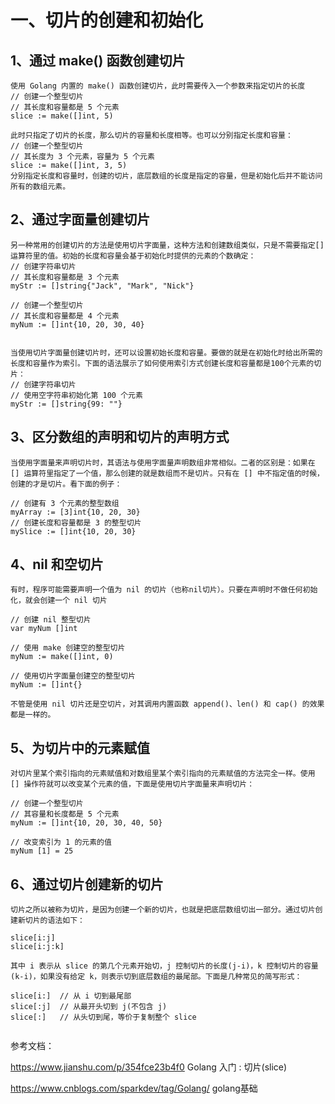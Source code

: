 # 一、切片的创建和初始化

## 1、通过 make() 函数创建切片
```
使用 Golang 内置的 make() 函数创建切片，此时需要传入一个参数来指定切片的长度
// 创建一个整型切片
// 其长度和容量都是 5 个元素
slice := make([]int, 5)

此时只指定了切片的长度，那么切片的容量和长度相等。也可以分别指定长度和容量：
// 创建一个整型切片
// 其长度为 3 个元素，容量为 5 个元素
slice := make([]int, 3, 5)
分别指定长度和容量时，创建的切片，底层数组的长度是指定的容量，但是初始化后并不能访问所有的数组元素。
```

## 2、通过字面量创建切片
```
另一种常用的创建切片的方法是使用切片字面量，这种方法和创建数组类似，只是不需要指定[]运算符里的值。初始的长度和容量会基于初始化时提供的元素的个数确定：
// 创建字符串切片
// 其长度和容量都是 3 个元素
myStr := []string{"Jack", "Mark", "Nick"}

// 创建一个整型切片
// 其长度和容量都是 4 个元素
myNum := []int{10, 20, 30, 40}


当使用切片字面量创建切片时，还可以设置初始长度和容量。要做的就是在初始化时给出所需的长度和容量作为索引。下面的语法展示了如何使用索引方式创建长度和容量都是100个元素的切片：
// 创建字符串切片
// 使用空字符串初始化第 100 个元素
myStr := []string{99: ""}
```

## 3、区分数组的声明和切片的声明方式
```
当使用字面量来声明切片时，其语法与使用字面量声明数组非常相似。二者的区别是：如果在 [] 运算符里指定了一个值，那么创建的就是数组而不是切片。只有在 [] 中不指定值的时候，创建的才是切片。看下面的例子：

// 创建有 3 个元素的整型数组
myArray := [3]int{10, 20, 30}
// 创建长度和容量都是 3 的整型切片
mySlice := []int{10, 20, 30}
```

## 4、nil 和空切片
```
有时，程序可能需要声明一个值为 nil 的切片（也称nil切片）。只要在声明时不做任何初始化，就会创建一个 nil 切片

// 创建 nil 整型切片
var myNum []int

// 使用 make 创建空的整型切片
myNum := make([]int, 0)

// 使用切片字面量创建空的整型切片
myNum := []int{}

不管是使用 nil 切片还是空切片，对其调用内置函数 append()、len() 和 cap() 的效果都是一样的。
```

## 5、为切片中的元素赋值
```
对切片里某个索引指向的元素赋值和对数组里某个索引指向的元素赋值的方法完全一样。使用 [] 操作符就可以改变某个元素的值，下面是使用切片字面量来声明切片：

// 创建一个整型切片
// 其容量和长度都是 5 个元素
myNum := []int{10, 20, 30, 40, 50}

// 改变索引为 1 的元素的值
myNum [1] = 25

```

## 6、通过切片创建新的切片
```
切片之所以被称为切片，是因为创建一个新的切片，也就是把底层数组切出一部分。通过切片创建新切片的语法如下：

slice[i:j]
slice[i:j:k]

其中 i 表示从 slice 的第几个元素开始切，j 控制切片的长度(j-i)，k 控制切片的容量(k-i)，如果没有给定 k，则表示切到底层数组的最尾部。下面是几种常见的简写形式：

slice[i:]  // 从 i 切到最尾部
slice[:j]  // 从最开头切到 j(不包含 j)
slice[:]   // 从头切到尾，等价于复制整个 slice


```


参考文档：

https://www.jianshu.com/p/354fce23b4f0  Golang 入门 : 切片(slice)

https://www.cnblogs.com/sparkdev/tag/Golang/   golang基础
